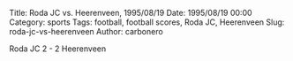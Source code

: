 Title: Roda JC vs. Heerenveen, 1995/08/19
Date: 1995/08/19 00:00
Category: sports
Tags: football, football scores, Roda JC, Heerenveen
Slug: roda-jc-vs-heerenveen
Author: carbonero


Roda JC 2 - 2 Heerenveen
